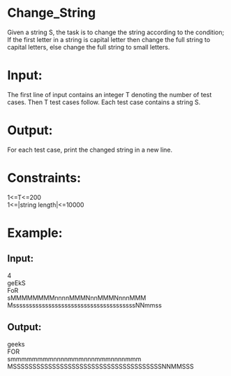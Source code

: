 # Change_String
Given a string S, the task is to change the string according to the condition; If the first letter in a string is capital letter then change the full string to capital letters, else change the full string to small letters.

# Input:
The first line of input contains an integer T denoting the number of test cases. Then T test cases follow. Each test case contains a string S.

# Output:
For each test case, print the changed string in a new line.

# Constraints:  
1<=T<=200  
1<=|string length|<=10000     

# Example:
## Input:
4  
geEkS  
FoR  
sMMMMMMMMnnnnMMMNnnMMMNnnnMMM  
MssssssssssssssssssssssssssssssssssssssNNmmss  
## Output:  
geeks  
FOR  
smmmmmmmmnnnnmmmnnnmmmnnnnmmm  
MSSSSSSSSSSSSSSSSSSSSSSSSSSSSSSSSSSSSSSNNMMSSS  
